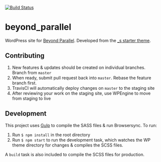 [![Build Status](https://travis-ci.com/CSIS-iLab/beyond_parallel.svg?branch=master)](https://travis-ci.com/CSIS-iLab/beyond_parallel)

# beyond_parallel

WordPress site for [Beyond Parallel](https://beyondparallel.csis.org). Developed from the [\_s starter theme](http://underscores.me).

## Contributing

1. New features & updates should be created on individual branches. Branch from `master`
2. When ready, submit pull request back into `master`. Rebase the feature branch first.
3. TravisCI will automatically deploy changes on `master` to the staging site
4. After reviewing your work on the staging site, use WPEngine to move from staging to live

## Development

This project uses [Gulp](https://gulpjs.com/) to compile the SASS files & run Browsersync. To run:

1. Run `$ npm install` in the root directory
2. Run `$ npm start` to run the development task, which watches the WP theme directory for changes & compiles the SCSS files.

A `build` task is also included to compile the SCSS files for production.
